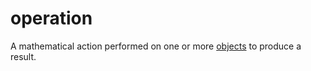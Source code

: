 # operation

A mathematical action performed on one or more [objects](mathematics/object) to produce a result.
